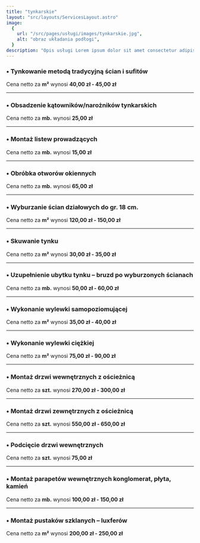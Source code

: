 ```yaml
---
title: "tynkarskie"
layout: "src/layouts/ServicesLayout.astro"
image:
  {
    url: "/src/pages/usługi/images/tynkarskie.jpg",
    alt: "obraz układania podłogi",
  }
description: "Opis usługi Lorem ipsum dolor sit amet consectetur adipisicing elit. Consequatur, nobis."
---
```


### • Tynkowanie metodą tradycyjną ścian i sufitów

Cena netto za **m²** wynosi **40,00 zł - 45,00 zł**

---

### • Obsadzenie kątowników/narożników tynkarskich

Cena netto za **mb.** wynosi **25,00 zł**

---

### • Montaż listew prowadzących

Cena netto za **mb.** wynosi **15,00 zł**

---

### • Obróbka otworów okiennych

Cena netto za **mb.** wynosi **65,00 zł**

---

### • Wyburzanie ścian działowych do gr. 18 cm.

Cena netto za **m²** wynosi **120,00 zł - 150,00 zł**

---

### • Skuwanie tynku

Cena netto za **m²** wynosi **30,00 zł - 35,00 zł**

---

### • Uzupełnienie ubytku tynku – bruzd po wyburzonych ścianach

Cena netto za **mb.** wynosi **50,00 zł - 60,00 zł**

---

### • Wykonanie wylewki samopoziomującej

Cena netto za **m²** wynosi **35,00 zł - 40,00 zł**

---

### • Wykonanie wylewki ciężkiej

Cena netto za **m²** wynosi **75,00 zł - 90,00 zł**

---

### • Montaż drzwi wewnętrznych z ościeżnicą

Cena netto za **szt.** wynosi **270,00 zł - 300,00 zł**

---

### • Montaż drzwi zewnętrznych z ościeżnicą

Cena netto za **szt.** wynosi **550,00 zł - 650,00 zł**

---

### • Podcięcie drzwi wewnętrznych

Cena netto za **szt.** wynosi **75,00 zł**

---

### • Montaż parapetów wewnętrznych konglomerat, płyta, kamień

Cena netto za **mb.** wynosi **100,00 zł - 150,00 zł**

---

### • Montaż pustaków szklanych – luxferów

Cena netto za **m²** wynosi **200,00 zł - 250,00 zł**
